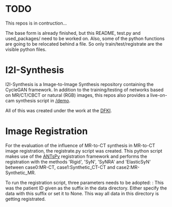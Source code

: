 # TODO
This repos is in contruction...

The base form is already finished, but this README, test.py and used_packages/ need to be worked on.
Also, some of the python functions are going to be relocated behind a file. So only train/test/registrate are the visible python files.

# I2I-Synthesis
I2I-Synthesis is a Image-to-Image Synthesis repository containing the CycleGAN framework. In addition to the training/testing of networks based on MR/CT/CBCT or natural (RGB) images, this repos also provides a live-on-cam synthesis script in [/demo](https://github.com/nilsFrohwitter/I2I-Synthesis/tree/main/demo).

All of this was created under the work at the [DFKI](https://www.dfki.de/en/web).

# Image Registration
For the evaluation of the influence of MR-to-CT synthesis in MR-to-CT image registration, the registrate.py script was created. This python script makes use of the [ANTsPy](https://antspy.readthedocs.io/en/latest/) registration framework and performs the registration with the methods 'Rigid', 'SyN', 'SyNRA' and 'ElasticSyN' between case0:MR-CT, case1:Synthetic_CT-CT and case2:MR-Synthetic_MR. 

To run the registration script, three parameters needs to be adopted:
    <pat>: This was the patient ID given as the suffix in the data directory. Either specify the data with this suffix or set it to None.
           This way all data in this directory is getting registrated. 
